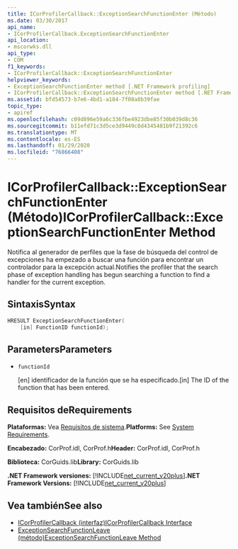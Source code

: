 ```yaml
---
title: ICorProfilerCallback::ExceptionSearchFunctionEnter (Método)
ms.date: 03/30/2017
api_name:
- ICorProfilerCallback.ExceptionSearchFunctionEnter
api_location:
- mscorwks.dll
api_type:
- COM
f1_keywords:
- ICorProfilerCallback::ExceptionSearchFunctionEnter
helpviewer_keywords:
- ExceptionSearchFunctionEnter method [.NET Framework profiling]
- ICorProfilerCallback::ExceptionSearchFunctionEnter method [.NET Framework profiling]
ms.assetid: bfd54573-b7e6-4bd1-a184-7f08a8b39fae
topic_type:
- apiref
ms.openlocfilehash: c09d896e59a6c336fbe4923dbe85f30b039d8c36
ms.sourcegitcommit: b11efd71c3d5ce3d9449c8d4345481b9f21392c6
ms.translationtype: MT
ms.contentlocale: es-ES
ms.lasthandoff: 01/29/2020
ms.locfileid: "76866408"
---
```

# <a name="icorprofilercallbackexceptionsearchfunctionenter-method"></a><span data-ttu-id="46fc4-102">ICorProfilerCallback::ExceptionSearchFunctionEnter (Método)</span><span class="sxs-lookup"><span data-stu-id="46fc4-102">ICorProfilerCallback::ExceptionSearchFunctionEnter Method</span></span>
<span data-ttu-id="46fc4-103">Notifica al generador de perfiles que la fase de búsqueda del control de excepciones ha empezado a buscar una función para encontrar un controlador para la excepción actual.</span><span class="sxs-lookup"><span data-stu-id="46fc4-103">Notifies the profiler that the search phase of exception handling has begun searching a function to find a handler for the current exception.</span></span>  
  
## <a name="syntax"></a><span data-ttu-id="46fc4-104">Sintaxis</span><span class="sxs-lookup"><span data-stu-id="46fc4-104">Syntax</span></span>  
  
```cpp  
HRESULT ExceptionSearchFunctionEnter(  
    [in] FunctionID functionId);  
```  
  
## <a name="parameters"></a><span data-ttu-id="46fc4-105">Parameters</span><span class="sxs-lookup"><span data-stu-id="46fc4-105">Parameters</span></span>

- `functionId`

  <span data-ttu-id="46fc4-106">\[en] identificador de la función que se ha especificado.</span><span class="sxs-lookup"><span data-stu-id="46fc4-106">\[in] The ID of the function that has been entered.</span></span>
  
## <a name="requirements"></a><span data-ttu-id="46fc4-107">Requisitos de</span><span class="sxs-lookup"><span data-stu-id="46fc4-107">Requirements</span></span>  
 <span data-ttu-id="46fc4-108">**Plataformas:** Vea [Requisitos de sistema](../../../../docs/framework/get-started/system-requirements.md).</span><span class="sxs-lookup"><span data-stu-id="46fc4-108">**Platforms:** See [System Requirements](../../../../docs/framework/get-started/system-requirements.md).</span></span>  
  
 <span data-ttu-id="46fc4-109">**Encabezado:** CorProf.idl, CorProf.h</span><span class="sxs-lookup"><span data-stu-id="46fc4-109">**Header:** CorProf.idl, CorProf.h</span></span>  
  
 <span data-ttu-id="46fc4-110">**Biblioteca:** CorGuids.lib</span><span class="sxs-lookup"><span data-stu-id="46fc4-110">**Library:** CorGuids.lib</span></span>  
  
 <span data-ttu-id="46fc4-111">**.NET Framework versiones:** [!INCLUDE[net_current_v20plus](../../../../includes/net-current-v20plus-md.md)]</span><span class="sxs-lookup"><span data-stu-id="46fc4-111">**.NET Framework Versions:** [!INCLUDE[net_current_v20plus](../../../../includes/net-current-v20plus-md.md)]</span></span>  
  
## <a name="see-also"></a><span data-ttu-id="46fc4-112">Vea también</span><span class="sxs-lookup"><span data-stu-id="46fc4-112">See also</span></span>

- [<span data-ttu-id="46fc4-113">ICorProfilerCallback (interfaz)</span><span class="sxs-lookup"><span data-stu-id="46fc4-113">ICorProfilerCallback Interface</span></span>](icorprofilercallback-interface.md)
- [<span data-ttu-id="46fc4-114">ExceptionSearchFunctionLeave (método)</span><span class="sxs-lookup"><span data-stu-id="46fc4-114">ExceptionSearchFunctionLeave Method</span></span>](icorprofilercallback-exceptionsearchfunctionleave-method.md)
